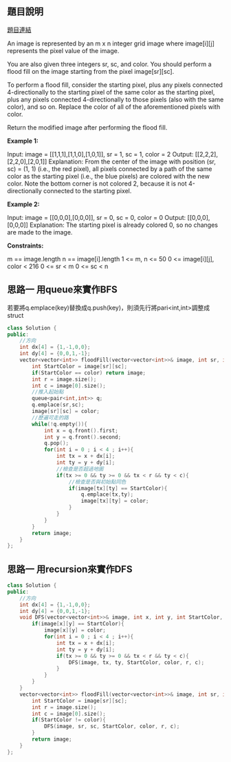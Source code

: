## 題目說明
[題目連結](https://leetcode.com/problems/flood-fill/?envType=study-plan&id=algorithm-i)

An image is represented by an m x n integer grid image where image[i][j] represents the pixel value of the image.

You are also given three integers sr, sc, and color. You should perform a flood fill on the image starting from the pixel image[sr][sc].

To perform a flood fill, consider the starting pixel, plus any pixels connected 4-directionally to the starting pixel of the same color as the starting pixel, plus any pixels connected 4-directionally to those pixels (also with the same color), and so on. Replace the color of all of the aforementioned pixels with color.

Return the modified image after performing the flood fill.

**Example 1:**

Input: image = [[1,1,1],[1,1,0],[1,0,1]], sr = 1, sc = 1, color = 2
Output: [[2,2,2],[2,2,0],[2,0,1]]
Explanation: From the center of the image with position (sr, sc) = (1, 1) (i.e., the red pixel), all pixels connected by a path of the same color as the starting pixel (i.e., the blue pixels) are colored with the new color.
Note the bottom corner is not colored 2, because it is not 4-directionally connected to the starting pixel.

**Example 2:**

Input: image = [[0,0,0],[0,0,0]], sr = 0, sc = 0, color = 0
Output: [[0,0,0],[0,0,0]]
Explanation: The starting pixel is already colored 0, so no changes are made to the image.

**Constraints:**

m == image.length
n == image[i].length
1 <= m, n <= 50
0 <= image[i][j], color < 216
0 <= sr < m
0 <= sc < n

## 思路一 用queue來實作BFS
若要將q.emplace(key)替換成q.push(key)，則須先行將pari<int,int>調整成struct
```CPP
class Solution {
public:
    //方向
    int dx[4] = {1,-1,0,0};
    int dy[4] = {0,0,1,-1};
    vector<vector<int>> floodFill(vector<vector<int>>& image, int sr, int sc, int color) {
        int StartColor = image[sr][sc];
        if(StartColor == color) return image;
        int r = image.size();
        int c = image[0].size();
        //推入起始點
        queue<pair<int,int>> q;
        q.emplace(sr,sc);
        image[sr][sc] = color;
        //歷遍可走的路
        while(!q.empty()){
            int x = q.front().first;
            int y = q.front().second;
            q.pop();
            for(int i = 0 ; i < 4 ; i++){
                int tx = x + dx[i];
                int ty = y + dy[i];
                //檢查是否超過地圖
                if(tx >= 0 && ty >= 0 && tx < r && ty < c){
                    //檢查是否與初始點同色
                    if(image[tx][ty] == StartColor){
                        q.emplace(tx,ty);
                        image[tx][ty] = color;
                    }
                }
            }
        }
        return image;
    }
};
```
## 思路一 用recursion來實作DFS
```CPP
class Solution {
public:
    //方向
    int dx[4] = {1,-1,0,0};
    int dy[4] = {0,0,1,-1};
    void DFS(vector<vector<int>>& image, int x, int y, int StartColor, int color, int r, int c){
        if(image[x][y] == StartColor){
            image[x][y] = color;
            for(int i = 0 ; i < 4 ; i++){
                int tx = x + dx[i];
                int ty = y + dy[i];
                if(tx >= 0 && ty >= 0 && tx < r && ty < c){
                    DFS(image, tx, ty, StartColor, color, r, c);
                }
            }
        }
    }
    vector<vector<int>> floodFill(vector<vector<int>>& image, int sr, int sc, int color) {
        int StartColor = image[sr][sc];
        int r = image.size();
        int c = image[0].size();
        if(StartColor != color){
            DFS(image, sr, sc, StartColor, color, r, c);
        }
        return image;
    }
};
```
